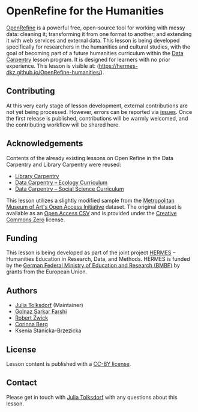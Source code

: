 # OpenRefine for the Humanities
[OpenRefine](https://openrefine.org/) is a powerful free, open-source tool for working with messy data: cleaning it; transforming it from one format to another; and extending it with web services and external data. This lesson is being developed specifically for researchers in the humanities and cultural studies, with the goal of becoming part of a future humanities curriculum within the [Data Carpentry](https://datacarpentry.org/) lesson program. It is designed for learners with no prior experience. This lesson is visible at: (https://hermes-dkz.github.io/OpenRefine-humanities/).


## Contributing
At this very early stage of lesson development, external contributions are not yet being processed. However, errors can be reported via [issues](https://github.com/HERMES-DKZ/OpenRefine-humanities/issues). Once the first release is published, contributions will be warmly welcomed, and the contributing workflow will be shared here.


## Acknowledgements
Contents of the already existing lessons on Open Refine in the Data Carpentry and Library Carpentry were reused:
* [Library Carpentry](https://librarycarpentry.github.io/lc-open-refine/)
* [Data Carpentry – Ecology Curriculum](https://datacarpentry.github.io/OpenRefine-ecology-lesson/)
* [Data Carpentry – Social Science Curriculum](https://datacarpentry.github.io/openrefine-socialsci/)

This lesson utilizes a slightly modified sample from the [Metropolitan Museum of Art's Open Access Initiative](https://www.metmuseum.org/about-the-met/policies-and-documents/open-access) dataset. The original dataset is available as an [Open Access CSV](https://github.com/metmuseum/openaccess) and is provided under the [Creative Commons Zero](https://creativecommons.org/publicdomain/zero/1.0/) license.


## Funding
This lesson is being developed as part of the joint project [HERMES](https://hermes-hub.de/) – Humanities Education in Research, Data, and Methods. HERMES is funded by the [German Federal Ministry of Education and Research (BMBF)](https://www.bmbf.de/bmbf/en/home/home_node.html) by grants from the European Union.


## Authors
- [Julia Tolksdorf](https://github.com/jutol) (Maintainer)
- [Golnaz Sarkar Farshi](https://github.com/Goli-SF)
- [Robert Zwick](https://github.com/orgs/robertzwick)
- [Corinna Berg](https://github.com/orgs/KassieBee)
- Ksenia Stanicka-Brzezicka


## License
Lesson content is published with a [CC-BY license](LICENSE.md).


## Contact
Please get in touch with [Julia Tolksdorf](https://github.com/jutol) with any questions about this lesson.
